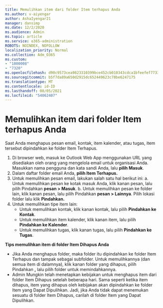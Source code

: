 ```yaml
---
title: Memulihkan item dari folder Item terhapus Anda
ms.author: v-aiyengar
author: AshaIyengar21
manager: dansimp
ms.date: 12/2/2020
ms.audience: Admin
ms.topic: article
ms.service: o365-administration
ROBOTS: NOINDEX, NOFOLLOW
localization_priority: Normal
ms.collection: Adm_O365
ms.custom:
- "1800008"
- "7320"
ms.openlocfilehash: d90c9573cea9823310399bce452cb010343cdca1bfeefef7733550125b20fffc
ms.sourcegitcommit: b5f7da89a650d2915dc652449623c78be6247175
ms.translationtype: MT
ms.contentlocale: id-ID
ms.lasthandoff: 08/05/2021
ms.locfileid: "54062407"
---
```

# <a name="recover-an-item-from-your-deleted-items-folder"></a>Memulihkan item dari folder Item terhapus Anda

Saat Anda menghapus pesan email, kontak, item kalender, atau tugas, item tersebut dipindahkan ke folder Item Terhapus.

1. Di browser web, masuk ke Outlook Web App menggunakan URL yang disediakan oleh orang yang mengelola email untuk organisasi Anda. Masukkan nama pengguna dan kata sandi Anda, lalu **pilih Masuk**.
1. Dalam daftar folder email Anda, **pilih Item Terhapus.**
1. Untuk memulihkan pesan email, lakukan salah satu hal berikut ini: a. Untuk memulihkan pesan ke kotak masuk Anda, klik kanan pesan, lalu pilih Pindahkan **pesan > Masuk**.
    b. Untuk memulihkan pesan ke folder lain, klik kanan pesan, lalu pilih Pindahkan **pesan > Lainnya**. Pilih lokasi folder lalu klik **Pindahkan.**
4. Untuk memulihkan tipe item lain:
    - Untuk memulihkan kontak, klik kanan kontak, lalu pilih **Pindahkan ke Kontak**.
    - Untuk memulihkan item kalender, klik kanan item, lalu pilih **Pindahkan ke Kalender**.
    - Untuk memulihkan tugas, klik kanan tugas, lalu pilih **Pindahkan ke Tugas**.

**Tips memulihkan item di folder Item Dihapus Anda**

- Jika Anda menghapus folder, maka folder itu dipindahkan ke folder Item Terhapus dan tampak sebagai subfolder. Untuk memulihkannya (dan semua item di dalamnya), klik kanan folder yang dihapus, pilih Pindahkan **,** lalu pilih folder untuk memindahkannya.
- Admin Mungkin telah menetapkan kebijakan untuk menghapus item dari folder Item Dihapus setelah beberapa hari. Sama seperti ketika item dihapus, item yang dihapus oleh kebijakan akan dipindahkan ke folder Item yang Dapat Dipulihkan. Jadi, jika Anda tidak dapat menemukan sesuatu di folder Item Dihapus, carilah di folder Item yang Dapat Dipulihkan.
